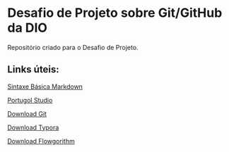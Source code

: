 # Desafio de Projeto sobre Git/GitHub da DIO
Repositório criado para o Desafio de Projeto.

## Links úteis:
[Sintaxe Básica Markdown](https://www.markdownguide.org/basic-syntax)
</p>

[Portugol Studio](http://lite.acad.univali.br/portugol/)
</p>

[Download Git](https://git-scm.com/downloads)
</p>

[Download Typora](https://typora.io/)
</p>

[Download Flowgorithm](http://www.flowgorithm.org/)
</p>
